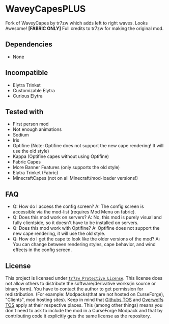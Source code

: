 # WaveyCapesPLUS
Fork of WaveyCapes by tr7zw which adds left to right waves. Looks Awesome! **[FABRIC ONLY]**
Full credits to tr7zw for making the original mod.

## Dependencies

- None

## Incompatible

- Elytra Trinket
- Customizable Elytra
- Curious Elytra

## Tested with

- First person mod
- Not enough animations
- Sodium
- Iris
- Optifine (Note: Optifine does not support the new cape rendering! It will use the old style)
- Kappa (Optifine capes without using Optifine)
- Fabric Capes
- More Banner Features (only supports the old style)
- Elytra Trinket (Fabric)
- MinecraftCapes (not on all Minecraft/mod-loader versions!)

## FAQ

- Q: How do I access the config screen?
  A: The config screen is accessible via the mod-list (requires Mod Menu on fabric).
- Q: Does this mod work on servers?
  A: No, this mod is purely visual and fully clientside, so it doesn't have to be installed on servers.
- Q: Does this mod work with Optifine?
  A: Optifine does not support the new cape rendering, it will use the old style.
- Q: How do I get the cape to look like the older versions of the mod?
  A: You can change between rendering styles, cape behavior, and wind effects in the config screen.

## License

This project is licensed under [``tr7zw Protective License``](LICENSE).
This license does not allow others to distribute the software/derivative works(in source or binary form).
You have to contact the author to get permission for redistribution. (For example: Modpacks(that are not hosted on CurseForge), "Clients", mod hosting sites).
Keep in mind that [Githubs TOS](https://docs.github.com/en/github/site-policy/github-terms-of-service#d-user-generated-content) and [Overwolfs TOS](https://www.overwolf.com/legal/terms/) apply at their respective places. This (among other things) means you don't need to ask to include the mod in a CurseForge Modpack and that by contributing code it explicitly gets the same license as the repository.
